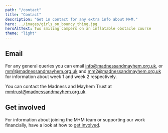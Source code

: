 ```yaml
---
path: "/contact"
title: "Contact"
description: "Get in contact for any extra info about M+M."
hero: ../images/girls_on_bouncy_thing.jpg
heroAltText: Two smiling campers on an inflatable obstacle course
theme: "light"
---
```


<!-- ## Booking
If you're looking to book onto M+M 2020, you can do that on our [booking page](/booking). -->

## Email

For any general queries you can email <info@madnessandmayhem.org.uk>, or <mm1@madnessandmayhem.org.uk> and <mm2@madnessandmayhem.org.uk> for information about week 1 and week 2 respectively.

You can contact the Madness and Mayhem Trust at <mmtrust@madnessandmayhem.org.uk>.

## Get involved

For information about joining the M+M team or supporting our work financially, have a look at how to [get involved](/get_involved).
